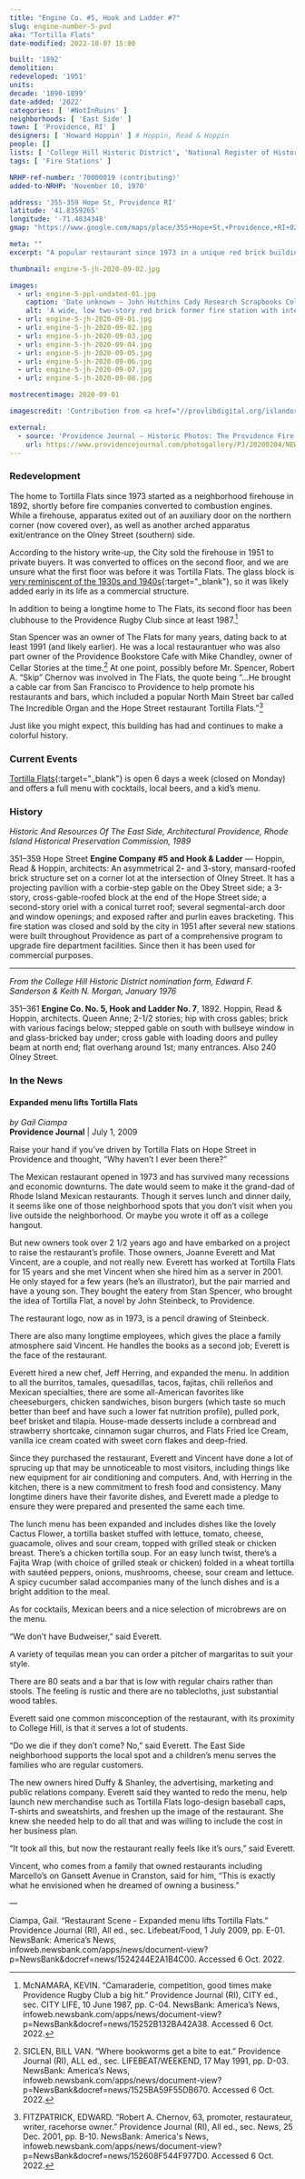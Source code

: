 ```yaml
---
title: "Engine Co. #5, Hook and Ladder #7"
slug: engine-number-5-pvd
aka: "Tortilla Flats"
date-modified: 2022-10-07 15:00

built: '1892'
demolition:
redeveloped: '1951'
units:
decade: '1890-1899'
date-added: '2022'
categories: [ '#NotInRuins' ]
neighborhoods: [ 'East Side' ]
town: [ 'Providence, RI' ]
designers: [ 'Howard Hoppin' ] # Hoppin, Read & Hoppin
people: []
lists: [ 'College Hill Historic District', 'National Register of Historic Places' ]
tags: [ 'Fire Stations' ]

NRHP-ref-number: '70000019 (contributing)'
added-to-NRHP: 'November 10, 1970'

address: '355-359 Hope St, Providence RI'
latitude: '41.8359265'
longitude: '-71.4034348'
gmap: "https://www.google.com/maps/place/355+Hope+St,+Providence,+RI+02906/@41.8359265,-71.4034348,17z/data=!3m1!4b1!4m5!3m4!1s0x89e44520b8d69a31:0x473dfd6b19939e77!8m2!3d41.8359225!4d-71.4012408"

meta: ""
excerpt: "A popular restaurant since 1973 in a unique red brick building that was an early horse-drawn apparatus Fire Station"

thumbnail: engine-5-jh-2020-09-02.jpg

images:
  - url: engine-5-ppl-undated-01.jpg
    caption: 'Date unknown — John Hutchins Cady Research Scrapbooks Collection, Providence Public Library'
    alt: 'A wide, low two-story red brick former fire station with interesting details. A stepped triangular portion on one side features a stepped gable end, while other views showcase protruding parapet gables with double doors, and the cornice has a nice brick pattern.'
  - url: engine-5-jh-2020-09-01.jpg
  - url: engine-5-jh-2020-09-02.jpg
  - url: engine-5-jh-2020-09-03.jpg
  - url: engine-5-jh-2020-09-04.jpg
  - url: engine-5-jh-2020-09-05.jpg
  - url: engine-5-jh-2020-09-06.jpg
  - url: engine-5-jh-2020-09-07.jpg
  - url: engine-5-jh-2020-09-08.jpg

mostrecentimage: 2020-09-01

imagescredit: 'Contribution from <a href="//provlibdigital.org/islandora/object/islandora%3A5366" target="_blank">John Hutchins Cady Research Scrapbooks Collection</a>, Providence Public Library'

external:
  - source: 'Providence Journal — Historic Photos: The Providence Fire Department'
    url: https://www.providencejournal.com/photogallery/PJ/20200204/NEWS/204009998/PH/1
---
```


### Redevelopment

The home to Tortilla Flats since 1973 started as a neighborhood firehouse in 1892, shortly before fire companies converted to combustion engines. While a firehouse, apparatus exited out of an auxiliary door on the northern corner (now covered over), as well as another arched apparatus exit/entrance on the Olney Street (southern) side. 

According to the history write-up, the City sold the firehouse in 1951 to private buyers. It was converted to offices on the second floor, and we are unsure what the first floor was before it was Tortilla Flats. The glass block is [very reminiscent of the 1930s and 1940s](//sevesglassblockinc.com/blog/history-glass-block-architectural-design){:target="_blank"}, so it was likely added early in its life as a commercial structure. 

In addition to being a longtime home to The Flats, its second floor has been clubhouse to the Providence Rugby Club since at least 1987.[^1] 

[^1]: McNAMARA, KEVIN. “Camaraderie, competition, good times make Providence Rugby Club a big hit.” Providence Journal (RI), CITY ed., sec. CITY LIFE, 10 June 1987, pp. C-04. NewsBank: America’s News, infoweb.newsbank.com/apps/news/document-view?p=NewsBank&docref=news/15252B132BA42A38. Accessed 6 Oct. 2022.

Stan Spencer was an owner of The Flats for many years, dating back to at least 1991 (and likely earlier). He was a local restaurantuer who was also part owner of the Providence Bookstore Cafe with Mike Chandley, owner of Cellar Stories at the time.[^2] At one point, possibly before Mr. Spencer, Robert A. “Skip” Chernov was involved in The Flats, the quote being “…He brought a cable car from San Francisco to Providence to help promote his restaurants and bars, which included a popular North Main Street bar called The Incredible Organ and the Hope Street restaurant Tortilla Flats.”[^3]

[^2]: SICLEN, BILL VAN. “Where bookworms get a bite to eat.” Providence Journal (RI), ALL ed., sec. LIFEBEAT/WEEKEND, 17 May 1991, pp. D-03. NewsBank: America’s News, infoweb.newsbank.com/apps/news/document-view?p=NewsBank&docref=news/1525BA59F55DB670. Accessed 6 Oct. 2022.

[^3]: FITZPATRICK, EDWARD. “Robert A. Chernov, 63, promoter, restaurateur, writer, racehorse owner.” Providence Journal (RI), All ed., sec. News, 25 Dec. 2001, pp. B-10. NewsBank: America's News, infoweb.newsbank.com/apps/news/document-view?p=NewsBank&docref=news/152608F544F977D0. Accessed 6 Oct. 2022.

Just like you might expect, this building has had and continues to make a colorful history. 


### Current Events

[Tortilla Flats](//tortillaflatsri.com){:target="_blank"} is open 6 days a week (closed on Monday) and offers a full menu with cocktails, local beers, and a kid’s menu. 


### History

_Historic And Resources Of The East Side, Architectural Providence, Rhode Island Historical Preservation Commission, 1989_

351–359 Hope Street **Engine Company #5 and Hook & Ladder** — Hoppin, Read & Hoppin, architects: An asymmetrical 2- and 3-story, mansard-roofed brick structure set on a corner lot at the intersection of Olney Street. It has a projecting pavilion with a corbie-step gable on the Obey Street side; a 3-story, cross-gable-roofed block at the end of the Hope Street side; a second-story oriel with a conical turret roof; several segmental-arch door and window openings; and exposed rafter and purlin eaves bracketing. This fire station was closed and sold by the city in 1951 after several new stations were built throughout Providence as part of a comprehensive program to upgrade fire department facilities. Since then it has been used for commercial purposes.

***

_From the College Hill Historic District nomination form, Edward F. Sanderson & Keith N. Morgan, January 1976_

351–361 **Engine Co. No. 5, Hook and Ladder No. 7**, 1892. Hoppin, Read & Hoppin, architects. Queen Anne; 2-1/2 stories; hip with cross gables; brick with various facings below; stepped gable on south with bullseye window in and glass-bricked bay under; cross gable with loading doors and pulley beam at north end; flat overhang around 1st; many entrances. Also 240 Olney Street.


### In the News

#### Expanded menu lifts Tortilla Flats

_by Gail Ciampa_  
**Providence Journal** | July 1, 2009

Raise your hand if you’ve driven by Tortilla Flats on Hope Street in Providence and thought, “Why haven’t I ever been there?”

The Mexican restaurant opened in 1973 and has survived many recessions and economic downturns. The date would seem to make it the grand-dad of Rhode Island Mexican restaurants. Though it serves lunch and dinner daily, it seems like one of those neighborhood spots that you don’t visit when you live outside the neighborhood. Or maybe you wrote it off as a college hangout.

But new owners took over 2 1/2 years ago and have embarked on a project to raise the restaurant’s profile. Those owners, Joanne Everett and Mat Vincent, are a couple, and not really new. Everett has worked at Tortilla Flats for 15 years and she met Vincent when she hired him as a server in 2001. He only stayed for a few years (he’s an illustrator), but the pair married and have a young son. They bought the eatery from Stan Spencer, who brought the idea of Tortilla Flat, a novel by John Steinbeck, to Providence.

The restaurant logo, now as in 1973, is a pencil drawing of Steinbeck.

There are also many longtime employees, which gives the place a family atmosphere said Vincent. He handles the books as a second job; Everett is the face of the restaurant.

Everett hired a new chef, Jeff Herring, and expanded the menu. In addition to all the burritos, tamales, quesadillas, tacos, fajitas, chili relleños and Mexican specialties, there are some all-American favorites like cheeseburgers, chicken sandwiches, bison burgers (which taste so much better than beef and have such a lower fat nutrition profile), pulled pork, beef brisket and tilapia. House-made desserts include a cornbread and strawberry shortcake, cinnamon sugar churros, and Flats Fried Ice Cream, vanilla ice cream coated with sweet corn flakes and deep-fried.

Since they purchased the restaurant, Everett and Vincent have done a lot of sprucing up that may be unnoticeable to most visitors, including things like new equipment for air conditioning and computers. And, with Herring in the kitchen, there is a new commitment to fresh food and consistency. Many longtime diners have their favorite dishes, and Everett made a pledge to ensure they were prepared and presented the same each time.

The lunch menu has been expanded and includes dishes like the lovely Cactus Flower, a tortilla basket stuffed with lettuce, tomato, cheese, guacamole, olives and sour cream, topped with grilled steak or chicken breast. There’s a chicken tortilla soup. For an easy lunch twist, there’s a Fajita Wrap (with choice of grilled steak or chicken) folded in a wheat tortilla with sautéed peppers, onions, mushrooms, cheese, sour cream and lettuce. A spicy cucumber salad accompanies many of the lunch dishes and is a bright addition to the meal.

As for cocktails, Mexican beers and a nice selection of microbrews are on the menu.

“We don’t have Budweiser,” said Everett.

A variety of tequilas mean you can order a pitcher of margaritas to suit your style.

There are 80 seats and a bar that is low with regular chairs rather than stools. The feeling is rustic and there are no tablecloths, just substantial wood tables.

Everett said one common misconception of the restaurant, with its proximity to College Hill, is that it serves a lot of students.

“Do we die if they don’t come? No,” said Everett. The East Side neighborhood supports the local spot and a children’s menu serves the families who are regular customers.

The new owners hired Duffy & Shanley, the advertising, marketing and public relations company. Everett said they wanted to redo the menu, help launch new merchandise such as Tortilla Flats logo-design baseball caps, T-shirts and sweatshirts, and freshen up the image of the restaurant. She knew she needed help to do all that and was willing to include the cost in her business plan.

“It took all this, but now the restaurant really feels like it’s ours,” said Everett.

Vincent, who comes from a family that owned restaurants including Marcello’s on Gansett Avenue in Cranston, said for him, “This is exactly what he envisioned when he dreamed of owning a business.”

—

Ciampa, Gail. “Restaurant Scene - Expanded menu lifts Tortilla Flats.” Providence Journal (RI), All ed., sec. Lifebeat/Food, 1 July 2009, pp. E-01. NewsBank: America’s News, infoweb.newsbank.com/apps/news/document-view?p=NewsBank&docref=news/1524244E2A1B4C00. Accessed 6 Oct. 2022.